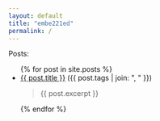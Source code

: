 ```yaml
---
layout: default
title: "embe221ed"
permalink: /
---
```

Posts:

<ul>
  {% for post in site.posts %}
    <li>
      <a href="{{ post.url }}">{{ post.title }}</a> ({{ post.tags | join: ", " }})
          <blockquote>{{ post.excerpt }}</blockquote>
    </li>
  {% endfor %}
</ul>
